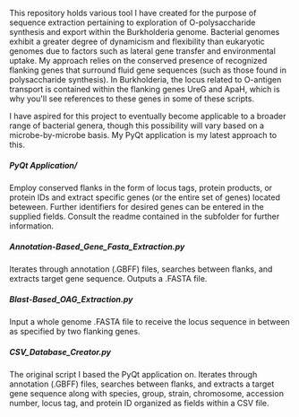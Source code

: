This repository holds various tool I have created for the purpose of sequence extraction pertaining to exploration of O-polysaccharide synthesis and export within the Burkholderia genome. Bacterial genomes exhibit a greater degree of dynamicism and flexibility than eukaryotic genomes due to factors such as lateral gene transfer and environmental uptake. My approach relies on the conserved presence of recognized flanking genes that surround fluid gene sequences (such as those found in polysaccharide synthesis). In Burkholderia, the locus related to O-antigen transport is contained within the flanking genes UreG and ApaH, which is why you'll see references to these genes in some of these scripts.

I have aspired for this project to eventually become applicable to a broader range of bacterial genera, though this possibility will vary based on a microbe-by-microbe basis. My PyQt application is my latest approach to this. 

##### PyQt Application/
Employ conserved flanks in the form of locus tags, protein products, or protein IDs and extract specific genes (or the entire set of genes) located beteween. Further identifiers for desired genes can be entered in the supplied fields. Consult the readme contained in the subfolder for further information. 

##### Annotation-Based_Gene_Fasta_Extraction.py
Iterates through annotation (.GBFF) files, searches between flanks, and extracts target gene sequence. Outputs a .FASTA file.

##### Blast-Based_OAG_Extraction.py
Input a whole genome .FASTA file to receive the locus sequence in between as specified by two flanking genes.

##### CSV_Database_Creator.py
The original script I based the PyQt application on. Iterates through annotation (.GBFF) files, searches between flanks, and 
extracts a target gene sequence along with species, group, strain, chromosome, accession number, locus tag, and protein ID organized as fields within a CSV file.
